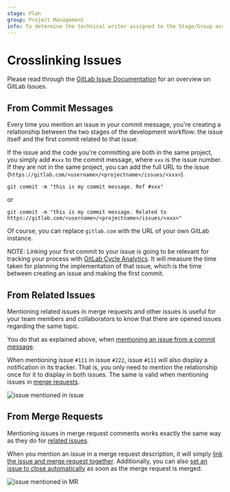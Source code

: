 ```yaml
---
stage: Plan
group: Project Management
info: To determine the technical writer assigned to the Stage/Group associated with this page, see https://about.gitlab.com/handbook/engineering/ux/technical-writing/#designated-technical-writers
---
```


# Crosslinking Issues

Please read through the [GitLab Issue Documentation](index.md) for an overview on GitLab Issues.

## From Commit Messages

Every time you mention an issue in your commit message, you're creating
a relationship between the two stages of the development workflow: the
issue itself and the first commit related to that issue.

If the issue and the code you're committing are both in the same project,
you simply add `#xxx` to the commit message, where `xxx` is the issue number.
If they are not in the same project, you can add the full URL to the issue
(`https://gitlab.com/<username>/<projectname>/issues/<xxx>`).

```shell
git commit -m "this is my commit message. Ref #xxx"
```

or

```shell
git commit -m "this is my commit message. Related to https://gitlab.com/<username>/<projectname>/issues/<xxx>"
```

Of course, you can replace `gitlab.com` with the URL of your own GitLab instance.

NOTE:
Linking your first commit to your issue is going to be relevant
for tracking your process with [GitLab Cycle Analytics](https://about.gitlab.com/stages-devops-lifecycle/value-stream-analytics/).
It will measure the time taken for planning the implementation of that issue,
which is the time between creating an issue and making the first commit.

## From Related Issues

Mentioning related issues in merge requests and other issues is useful
for your team members and collaborators to know that there are opened
issues regarding the same topic.

You do that as explained above, when [mentioning an issue from a commit message](#from-commit-messages).

When mentioning issue `#111` in issue `#222`, issue `#111` will also display a notification
in its tracker. That is, you only need to mention the relationship once for it to
display in both issues. The same is valid when mentioning issues in [merge requests](#from-merge-requests).

![issue mentioned in issue](img/mention_in_issue.png)

## From Merge Requests

Mentioning issues in merge request comments works exactly the same way as
they do for [related issues](#from-related-issues).

When you mention an issue in a merge request description, it will simply
[link the issue and merge request together](#from-related-issues). Additionally,
you can also [set an issue to close automatically](managing_issues.md#closing-issues-automatically)
as soon as the merge request is merged.

![issue mentioned in MR](img/mention_in_merge_request.png)
